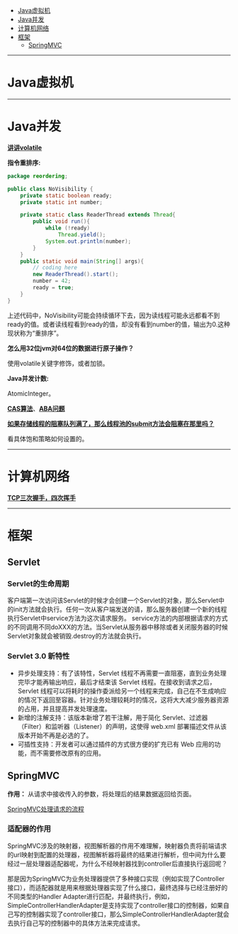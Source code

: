 * [Java虚拟机](#Java虚拟机)
* [Java并发](#Java并发)
    <!-- * [讲讲volatile](#讲讲volatile) -->
* [计算机网络](#计算机网络)
* [框架](#框架)
    * [SpringMVC](#SpringMVC)

----------------------------

# Java虚拟机

------------------------------

# Java并发
**[讲讲volatile](https://github.com/MinheZ/Notes/blob/master/note/Java%E5%B9%B6%E5%8F%91.md#volatile%E5%8F%98%E9%87%8F)**

**指令重排序:**
```java
package reordering;

public class NoVisibility {
    private static boolean ready;
    private static int number;

    private static class ReaderThread extends Thread{
        public void run(){
            while (!ready)
                Thread.yield();
            System.out.println(number);
        }
    }
    public static void main(String[] args){
        // coding here
        new ReaderThread().start();
        number = 42;
        ready = true;
    }
}
```
上述代码中，NoVisibility可能会持续循环下去，因为读线程可能永远都看不到ready的值。或者读线程看到ready的值，却没有看到number的值，输出为0.这种现状称为“重排序”。

**怎么用32位jvm对64位的数据进行原子操作？**

使用volatile关键字修饰，或者加锁。

**Java并发计数:**

AtomicInteger。

**[CAS算法](https://github.com/MinheZ/Notes/blob/master/note/Java%E5%B9%B6%E5%8F%91.md#%E6%AF%94%E8%BE%83%E5%B9%B6%E4%BA%A4%E6%8D%A2compare-and-swap-cas)**、**[ABA问题](https://github.com/MinheZ/Notes/blob/master/note/Java%E5%B9%B6%E5%8F%91.md#aba%E9%97%AE%E9%A2%98)**

**[如果存储线程的阻塞队列满了，那么线程池的submit方法会阻塞在那里吗？](https://github.com/MinheZ/Notes/blob/master/note/Java%E5%B9%B6%E5%8F%91.md#%E9%A5%B1%E5%92%8C%E7%AD%96%E7%95%A5)**

看具体饱和策略如何设置的。

------------------------------
# 计算机网络

**[TCP三次握手，四次挥手](https://github.com/MinheZ/Notes/blob/master/note/%E8%AE%A1%E7%AE%97%E6%9C%BA%E7%BD%91%E7%BB%9C.md#tcp%E7%9A%84%E4%B8%89%E6%AC%A1%E6%8F%A1%E6%89%8B)**

----------------------------

# 框架
## Servlet
### Servlet的生命周期
客户端第一次访问该Servlet的时候才会创建一个Servlet的对象，那么Servlet中的init方法就会执行。任何一次从客户端发送的请，那么服务器创建一个新的线程执行Servlet中service方法为这次请求服务。
service方法的内部根据请求的方式的不同调用不同doXXX的方法。当Servlet从服务器中移除或者关闭服务器的时候Servlet对象就会被销毁.destroy的方法就会执行。

### Servlet 3.0 新特性
- 异步处理支持：有了该特性，Servlet 线程不再需要一直阻塞，直到业务处理完毕才能再输出响应，最后才结束该 Servlet 线程。在接收到请求之后，Servlet 线程可以将耗时的操作委派给另一个线程来完成，自己在不生成响应的情况下返回至容器。针对业务处理较耗时的情况，这将大大减少服务器资源的占用，并且提高并发处理速度。
- 新增的注解支持：该版本新增了若干注解，用于简化 Servlet、过滤器（Filter）和监听器（Listener）的声明，这使得 web.xml 部署描述文件从该版本开始不再是必选的了。
- 可插性支持：开发者可以通过插件的方式很方便的扩充已有 Web 应用的功能，而不需要修改原有的应用。

## SpringMVC
**作用：** 从请求中接收传入的参数，将处理后的结果数据返回给页面。

[SpringMVC处理请求的流程]()

### 适配器的作用
SpringMVC涉及的映射器，视图解析器的作用不难理解，映射器负责将前端请求的url映射到配置的处理器，视图解析器将最终的结果进行解析，但中间为什么要经过一层处理器适配器呢，为什么不经映射器找到controller后直接执行返回呢？

那是因为SpringMVC为业务处理器提供了多种接口实现（例如实现了Controller接口），而适配器就是用来根据处理器实现了什么接口，最终选择与已经注册好的不同类型的Handler Adapter进行匹配，并最终执行，例如，SimpleControllerHandlerAdapter是支持实现了controller接口的控制器，如果自己写的控制器实现了controller接口，那么SimpleControllerHandlerAdapter就会去执行自己写的控制器中的具体方法来完成请求。
